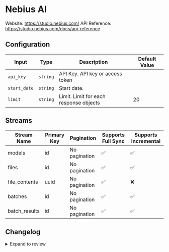 # Nebius AI
Website: https://studio.nebius.com/
API Reference: https://studio.nebius.com/docs/api-reference

## Configuration

| Input | Type | Description | Default Value |
|-------|------|-------------|---------------|
| `api_key` | `string` | API Key. API key or access token |  |
| `start_date` | `string` | Start date.  |  |
| `limit` | `string` | Limit. Limit for each response objects | 20 |

## Streams
| Stream Name | Primary Key | Pagination | Supports Full Sync | Supports Incremental |
|-------------|-------------|------------|---------------------|----------------------|
| models | id | No pagination | ✅ |  ✅  |
| files | id | No pagination | ✅ |  ✅  |
| file_contents | uuid | No pagination | ✅ |  ❌  |
| batches | id | No pagination | ✅ |  ✅  |
| batch_results | id | No pagination | ✅ |  ✅  |

## Changelog

<details>
  <summary>Expand to review</summary>

| Version          | Date              | Pull Request | Subject        |
|------------------|-------------------|--------------|----------------|
| 0.0.22 | 2025-10-21 | [68385](https://github.com/airbytehq/airbyte/pull/68385) | Update dependencies |
| 0.0.21 | 2025-10-14 | [67729](https://github.com/airbytehq/airbyte/pull/67729) | Update dependencies |
| 0.0.20 | 2025-10-07 | [66928](https://github.com/airbytehq/airbyte/pull/66928) | Update dependencies |
| 0.0.19 | 2025-09-23 | [66608](https://github.com/airbytehq/airbyte/pull/66608) | Update dependencies |
| 0.0.18 | 2025-09-09 | [65816](https://github.com/airbytehq/airbyte/pull/65816) | Update dependencies |
| 0.0.17 | 2025-08-23 | [65202](https://github.com/airbytehq/airbyte/pull/65202) | Update dependencies |
| 0.0.16 | 2025-08-09 | [64695](https://github.com/airbytehq/airbyte/pull/64695) | Update dependencies |
| 0.0.15 | 2025-08-02 | [64248](https://github.com/airbytehq/airbyte/pull/64248) | Update dependencies |
| 0.0.14 | 2025-07-26 | [63850](https://github.com/airbytehq/airbyte/pull/63850) | Update dependencies |
| 0.0.13 | 2025-07-19 | [63397](https://github.com/airbytehq/airbyte/pull/63397) | Update dependencies |
| 0.0.12 | 2025-07-12 | [63178](https://github.com/airbytehq/airbyte/pull/63178) | Update dependencies |
| 0.0.11 | 2025-07-05 | [62646](https://github.com/airbytehq/airbyte/pull/62646) | Update dependencies |
| 0.0.10 | 2025-06-28 | [62310](https://github.com/airbytehq/airbyte/pull/62310) | Update dependencies |
| 0.0.9 | 2025-06-21 | [61019](https://github.com/airbytehq/airbyte/pull/61019) | Update dependencies |
| 0.0.8 | 2025-05-24 | [60544](https://github.com/airbytehq/airbyte/pull/60544) | Update dependencies |
| 0.0.7 | 2025-05-10 | [60169](https://github.com/airbytehq/airbyte/pull/60169) | Update dependencies |
| 0.0.6 | 2025-05-03 | [59489](https://github.com/airbytehq/airbyte/pull/59489) | Update dependencies |
| 0.0.5 | 2025-04-27 | [59073](https://github.com/airbytehq/airbyte/pull/59073) | Update dependencies |
| 0.0.4 | 2025-04-19 | [58523](https://github.com/airbytehq/airbyte/pull/58523) | Update dependencies |
| 0.0.3 | 2025-04-12 | [57856](https://github.com/airbytehq/airbyte/pull/57856) | Update dependencies |
| 0.0.2 | 2025-04-05 | [57348](https://github.com/airbytehq/airbyte/pull/57348) | Update dependencies |
| 0.0.1 | 2025-04-03 | [56989](https://github.com/airbytehq/airbyte/pull/56989) | Initial release by [@btkcodedev](https://github.com/btkcodedev) via Connector Builder |

</details>
